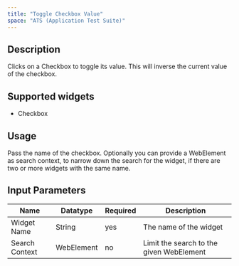 ```yaml
---
title: "Toggle Checkbox Value"
space: "ATS (Application Test Suite)"
---
```

## Description
Clicks on a Checkbox to toggle its value. This will inverse the current value of the checkbox.

## Supported widgets
 + Checkbox

## Usage
Pass the name of the checkbox.
Optionally you can provide a WebElement as search context, to narrow down the search for the widget, if there are two or more widgets with the same name.

## Input Parameters

Name | Datatype | Required | Description
--- | --- | --- | ---
Widget Name | String | yes | The name of the widget
Search Context | WebElement | no | Limit the search to the given WebElement
